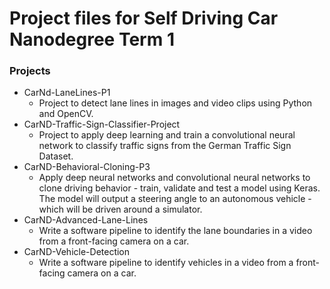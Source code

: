 # Project files for Self Driving Car Nanodegree Term 1

### Projects
* CarNd-LaneLines-P1
  * Project to detect lane lines in images and video clips using Python and OpenCV.
* CarND-Traffic-Sign-Classifier-Project
  * Project to apply deep learning and train a convolutional neural network to classify traffic signs from the German Traffic Sign Dataset.
* CarND-Behavioral-Cloning-P3
  * Apply deep neural networks and convolutional neural networks to clone driving behavior - train, validate and test a model using Keras. The model will output a steering angle to an autonomous vehicle - which will be driven around a simulator.
* CarND-Advanced-Lane-Lines
  * Write a software pipeline to identify the lane boundaries in a video from a front-facing camera on a car.
* CarND-Vehicle-Detection
  * Write a software pipeline to identify vehicles in a video from a front-facing camera on a car.
